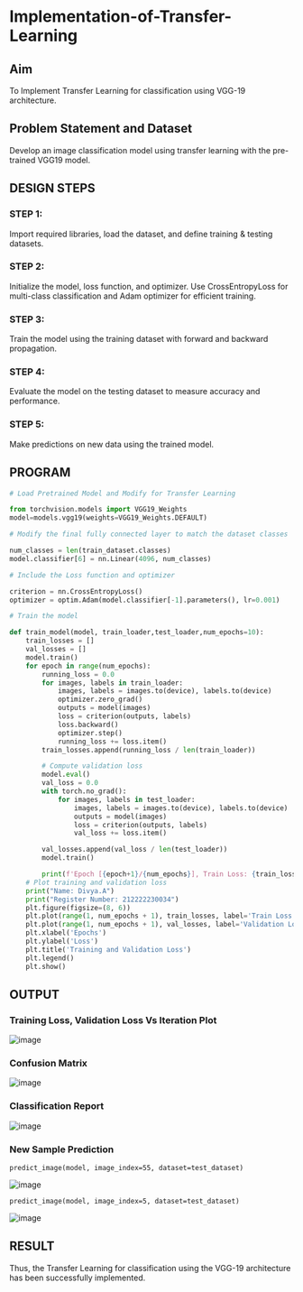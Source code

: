 # Implementation-of-Transfer-Learning
## Aim
To Implement Transfer Learning for classification using VGG-19 architecture.
## Problem Statement and Dataset

Develop an image classification model using transfer learning with the pre-trained VGG19 model.

## DESIGN STEPS
### STEP 1:
Import required libraries, load the dataset, and define training & testing datasets.

### STEP 2:
Initialize the model, loss function, and optimizer. Use CrossEntropyLoss for multi-class classification and Adam optimizer for efficient training.

### STEP 3:
Train the model using the training dataset with forward and backward propagation.

### STEP 4:
Evaluate the model on the testing dataset to measure accuracy and performance.

### STEP 5:
Make predictions on new data using the trained model.

## PROGRAM

```python
# Load Pretrained Model and Modify for Transfer Learning

from torchvision.models import VGG19_Weights
model=models.vgg19(weights=VGG19_Weights.DEFAULT)

# Modify the final fully connected layer to match the dataset classes

num_classes = len(train_dataset.classes)
model.classifier[6] = nn.Linear(4096, num_classes)

# Include the Loss function and optimizer

criterion = nn.CrossEntropyLoss()
optimizer = optim.Adam(model.classifier[-1].parameters(), lr=0.001)

# Train the model

def train_model(model, train_loader,test_loader,num_epochs=10):
    train_losses = []
    val_losses = []
    model.train()
    for epoch in range(num_epochs):
        running_loss = 0.0
        for images, labels in train_loader:
            images, labels = images.to(device), labels.to(device)
            optimizer.zero_grad()
            outputs = model(images)
            loss = criterion(outputs, labels)
            loss.backward()
            optimizer.step()
            running_loss += loss.item()
        train_losses.append(running_loss / len(train_loader))

        # Compute validation loss
        model.eval()
        val_loss = 0.0
        with torch.no_grad():
            for images, labels in test_loader:
                images, labels = images.to(device), labels.to(device)
                outputs = model(images)
                loss = criterion(outputs, labels)
                val_loss += loss.item()

        val_losses.append(val_loss / len(test_loader))
        model.train()

        print(f'Epoch [{epoch+1}/{num_epochs}], Train Loss: {train_losses[-1]:.4f}, Validation Loss: {val_losses[-1]:.4f}')
    # Plot training and validation loss
    print("Name: Divya.A")
    print("Register Number: 212222230034")
    plt.figure(figsize=(8, 6))
    plt.plot(range(1, num_epochs + 1), train_losses, label='Train Loss', marker='o')
    plt.plot(range(1, num_epochs + 1), val_losses, label='Validation Loss', marker='s')
    plt.xlabel('Epochs')
    plt.ylabel('Loss')
    plt.title('Training and Validation Loss')
    plt.legend()
    plt.show()

```

## OUTPUT
### Training Loss, Validation Loss Vs Iteration Plot

![image](https://github.com/user-attachments/assets/42f0bb1f-576a-48f5-a951-322045170ed9)

### Confusion Matrix

![image](https://github.com/user-attachments/assets/18211b7c-37f1-4a67-8abd-c7baa3146b0b)

### Classification Report

![image](https://github.com/user-attachments/assets/1fabdbe5-1a4d-4eae-ac51-4820ae45dd1a)

### New Sample Prediction
```
predict_image(model, image_index=55, dataset=test_dataset)
```

![image](https://github.com/user-attachments/assets/c69eca4e-fc10-4863-a19a-889c68698a78)

```
predict_image(model, image_index=5, dataset=test_dataset)
```

![image](https://github.com/user-attachments/assets/c0ace3d6-7eae-4007-ab0a-acc2458a0b1e)


## RESULT
Thus, the Transfer Learning for classification using the VGG-19 architecture has been successfully implemented.
